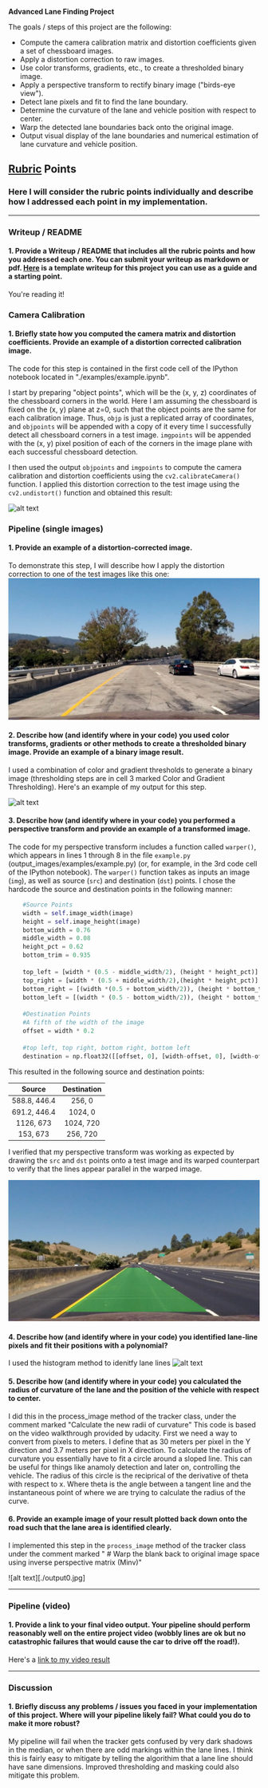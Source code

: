 
**Advanced Lane Finding Project**

The goals / steps of this project are the following:

* Compute the camera calibration matrix and distortion coefficients given a set of chessboard images.
* Apply a distortion correction to raw images.
* Use color transforms, gradients, etc., to create a thresholded binary image.
* Apply a perspective transform to rectify binary image ("birds-eye view").
* Detect lane pixels and fit to find the lane boundary.
* Determine the curvature of the lane and vehicle position with respect to center.
* Warp the detected lane boundaries back onto the original image.
* Output visual display of the lane boundaries and numerical estimation of lane curvature and vehicle position.

[//]: # (Image References)

[image1]: ./examples/undistort_output.png "Undistorted"
[image2]: ./test_images/test1.jpg "Road Transformed"
[image3]: ./examples/binary_combo_example.jpg "Binary Example"
[image4]: ./examples/warped_straight_lines.jpg "Warp Example"
[image5]: ./examples/color_fit_lines.jpg "Fit Visual"
[image6]: ./examples/example_output.jpg "Output"
[video1]: ./project_video.mp4 "Video"

## [Rubric](https://review.udacity.com/#!/rubrics/571/view) Points

### Here I will consider the rubric points individually and describe how I addressed each point in my implementation.  

---

### Writeup / README

#### 1. Provide a Writeup / README that includes all the rubric points and how you addressed each one.  You can submit your writeup as markdown or pdf.  [Here](https://github.com/udacity/CarND-Advanced-Lane-Lines/blob/master/writeup_template.md) is a template writeup for this project you can use as a guide and a starting point.  

You're reading it!

### Camera Calibration

#### 1. Briefly state how you computed the camera matrix and distortion coefficients. Provide an example of a distortion corrected calibration image.

The code for this step is contained in the first code cell of the IPython notebook located in "./examples/example.ipynb".

I start by preparing "object points", which will be the (x, y, z) coordinates of the chessboard corners in the world. Here I am assuming the chessboard is fixed on the (x, y) plane at z=0, such that the object points are the same for each calibration image.  Thus, `objp` is just a replicated array of coordinates, and `objpoints` will be appended with a copy of it every time I successfully detect all chessboard corners in a test image.  `imgpoints` will be appended with the (x, y) pixel position of each of the corners in the image plane with each successful chessboard detection.  

I then used the output `objpoints` and `imgpoints` to compute the camera calibration and distortion coefficients using the `cv2.calibrateCamera()` function.  I applied this distortion correction to the test image using the `cv2.undistort()` function and obtained this result: 

![alt text](./sdc-p4-advanced-lane-finding/project/undistorted.jpg)

### Pipeline (single images)

#### 1. Provide an example of a distortion-corrected image.

To demonstrate this step, I will describe how I apply the distortion correction to one of the test images like this one:
![alt text](./undistorted.jpg)

#### 2. Describe how (and identify where in your code) you used color transforms, gradients or other methods to create a thresholded binary image.  Provide an example of a binary image result.

I used a combination of color and gradient thresholds to generate a binary image (thresholding steps are in cell 3 marked Color and Gradient Thresholding).  Here's an example of my output for this step. 

![alt text](./thresholding])

#### 3. Describe how (and identify where in your code) you performed a perspective transform and provide an example of a transformed image.

The code for my perspective transform includes a function called `warper()`, which appears in lines 1 through 8 in the file `example.py` (output_images/examples/example.py) (or, for example, in the 3rd code cell of the IPython notebook).  The `warper()` function takes as inputs an image (`img`), as well as source (`src`) and destination (`dst`) points.  I chose the hardcode the source and destination points in the following manner:

```python
    #Source Points
    width = self.image_width(image)
    height = self.image_height(image)
    bottom_width = 0.76
    middle_width = 0.08
    height_pct = 0.62
    bottom_trim = 0.935

    top_left = [width * (0.5 - middle_width/2), (height * height_pct)]
    top_right = [width * (0.5 + middle_width/2),(height * height_pct)]
    bottom_right = [(width *(0.5 + bottom_width/2)), (height * bottom_trim)]
    bottom_left = [(width * (0.5 - bottom_width/2)), (height * bottom_trim)]

    #Destination Points
    #A fifth of the width of the image
    offset = width * 0.2

    #top left, top right, bottom right, bottom left
    destination = np.float32([[offset, 0], [width-offset, 0], [width-offset, height], [offset, height]])
```

This resulted in the following source and destination points:

| Source        | Destination   | 
|:-------------:|:-------------:| 
| 588.8, 446.4  | 256, 0        | 
| 691.2, 446.4  | 1024, 0       |
| 1126, 673     | 1024, 720     |
| 153, 673      | 256, 720      |

I verified that my perspective transform was working as expected by drawing the `src` and `dst` points onto a test image and its warped counterpart to verify that the lines appear parallel in the warped image.

![alt text](https://raw.githubusercontent.com/krashidov/sdc-p4-advanced-lane-finding/master/project/output0.jpg)

#### 4. Describe how (and identify where in your code) you identified lane-line pixels and fit their positions with a polynomial?

I used the histogram method to idenitfy lane lines
![alt text][image5]

#### 5. Describe how (and identify where in your code) you calculated the radius of curvature of the lane and the position of the vehicle with respect to center.

I did this in the process_image method of the tracker class, under the comment marked "Calculate the new radii of curvature"
This code is based on the video walkthrough provided by udacity. First we need a way to convert from pixels to meters. I define that as 30 meters per pixel in the Y direction and 3.7 meters per pixel in X direction. To calculate the radius of curvature you essentially have to fit a circle around a sloped line. This can be useful for things like anamoly detection and later on, controlling the vehicle. The radius of this circle is the reciprical of the derivative of theta with respect to x. Where theta is the angle between a tangent line and the instantaneous point of where we are trying to calculate the radius of the curve. 

#### 6. Provide an example image of your result plotted back down onto the road such that the lane area is identified clearly.

I implemented this step in the `process_image` method of the tracker class under the comment marked " # Warp the blank back to original image space using inverse perspective matrix (Minv)"

![alt text][./output0.jpg]

---

### Pipeline (video)

#### 1. Provide a link to your final video output.  Your pipeline should perform reasonably well on the entire project video (wobbly lines are ok but no catastrophic failures that would cause the car to drive off the road!).

Here's a [link to my video result](./project_video.mp4)

---

### Discussion

#### 1. Briefly discuss any problems / issues you faced in your implementation of this project.  Where will your pipeline likely fail?  What could you do to make it more robust?

My pipeline will fail when the tracker gets confused by very dark shadows in the median, or when there are odd markings within the lane lines. I think this is fairly easy to mitigate by telling the algorithim that a lane line should have sane dimensions. Improved thresholding and masking could also mitigate this problem.
